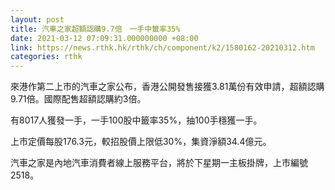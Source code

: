 ```yaml
---
layout: post
title: 汽車之家超額認購9.7倍　一手中籤率35%
date: 2021-03-12 07:09:31.000000000 +08:00
link: https://news.rthk.hk/rthk/ch/component/k2/1580162-20210312.htm
categories: rthk
---
```


來港作第二上市的汽車之家公布，香港公開發售接獲3.81萬份有效申請，超額認購9.71倍。國際配售超額認購約3倍。

有8017人獲發一手，一手100股中籤率35%，抽100手穩獲一手。

上市定價每股176.3元，較招股價上限低30%，集資淨額34.4億元。

汽車之家是內地汽車消費者線上服務平台，將於下星期一主板掛牌，上市編號2518。
